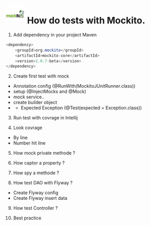 # ![Mockito logo](https://raw.githubusercontent.com/MaximeFrancoeur/How-do-tests/master/img/mockito_logo.png)  How do tests with Mockito.

1. Add dependency in your project Maven 
```java
<dependency>
	<groupId>org.mockito</groupId>
	<artifactId>mockito-core</artifactId>
	<version>2.0.7-beta</version>
</dependency>
```

2. Create first test with mock
  - Annotation config (@RunWith(MockitoJUnitRunner.class))
  - setup (@InjectMocks and @Mock)
  - mock service..
  - create builder object
  - - Expected Exception (@Test(expected = Exception.class))

3. Run test with covrage in Intellij

4. Look covrage
  - By line
  - Number hit line
  
5. How mock private methode ?

6. How captor a property ?

7. How spy a methode ?

8. How test DAO with Flyway ?
  - Create Flyway config
  - Create Flyway insert data

9. How test Controller ?

10. Best practice
